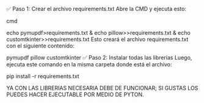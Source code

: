 ✅ Paso 1: Crear el archivo requirements.txt
Abre la CMD y ejecuta esto:

cmd

echo pymupdf>requirements.txt & echo pillow>>requirements.txt & echo customtkinter>>requirements.txt
Esto creará el archivo requirements.txt con el siguiente contenido:

pymupdf
pillow
customtkinter
✅ Paso 2: Instalar todas las librerías
Luego, ejecuta este comando en la misma carpeta donde está el archivo:

pip install -r requirements.txt


YA CON LAS LIBRERIAS NECESARIA DEBE DE FUNCIONAR; SI GUSTAS LOS PUEDES HACER EJECUTABLE POR MEDIO DE PYTON.
